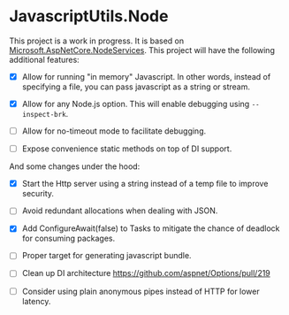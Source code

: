 # JavascriptUtils.Node
This project is a work in progress. It is based on [Microsoft.AspNetCore.NodeServices](https://github.com/aspnet/JavaScriptServices/tree/master/src/Microsoft.AspNetCore.NodeServices).
This project will have the following additional features:

- [X] Allow for running "in memory" Javascript. In other words, instead of specifying a file, you can pass javascript as a string or stream. 

- [X] Allow for any Node.js option. This will enable debugging using `--inspect-brk`.

- [ ] Allow for no-timeout mode to facilitate debugging.

- [ ] Expose convenience static methods on top of DI support.

And some changes under the hood:
- [X] Start the Http server using a string instead of a temp file to improve security.

- [ ] Avoid redundant allocations when dealing with JSON.

- [X] Add ConfigureAwait(false) to Tasks to mitigate the chance of deadlock for consuming packages.

- [ ] Proper target for generating javascript bundle.

- [ ] Clean up DI architecture https://github.com/aspnet/Options/pull/219

- [ ] Consider using plain anonymous pipes instead of HTTP for lower latency.